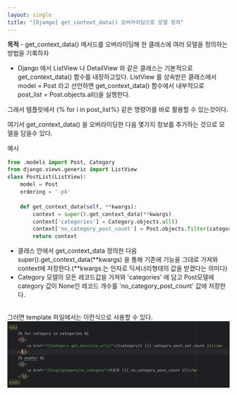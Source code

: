 ```yaml
---
layout: single
title: "[Django] get_context_data() 오버라이딩으로 모델 정의"
---
```

**목적** -   get_context_data() 메서드를 오버라이딩해 한 클래스에 여러 모델을 정의하는 방법을 기록하자

* Django 에서 ListView 나 DetailView 와 같은 클래스는 기본적으로 get_context_data() 함수를 내장하고있다. ListView 를 상속받은 클래스에서 model = Post 라고 선언하면 get_context_data() 함수에서 내부적으로 post_list = Post.objects.all()을 실행한다.

그래서 템플릿에서 {% for i in post_list%} 같은 명령어를 바로 활용할 수 있는것이다.

여기서 get_context_data() 을 오버라이딩한 다음 몇가지 정보를 추가하는 것으로 모델을 담을수 있다.

예시
```python
from .models import Post, Category
from django.views.generic import ListView
class PostList(ListView):
    model = Post
    ordering = '-pk'

    def get_context_data(self, **kwargs):
        context = super().get_context_data(**kwargs)
        context['categories'] = Category.objects.all()
        context['no_category_post_count'] = Post.objects.filter(category=None).count()
        return context
```

* 클래스 안에서 get_context_data 정의한 다음 super().get_context_data(**kwargs) 을 통해 기존에 기능을 그대로 가져와 context에 저장한다.(**kwargs.는 인자로 딕셔너리형태의 값을 받겠다는 의미다) 
* Category 모델의 모든 레코드값을 가져와 'categories' 에 담고 Post모델에 category 값이 None인 레코드 개수를 'no_category_post_count' 값에 저장한다.
<br>
그러면 template 파일에서는 이런식으로 사용할 수 있다.
<img src='/img/2024-04-12/a.png'>
